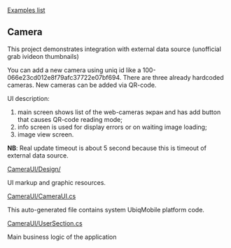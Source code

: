﻿[Examples list](../readme.md)

## Camera

This project demonstrates integration with external data source (unofficial grab ivideon thumbnails)

You can add a new camera using uniq id like a 100-066e23cd012e8f79afc37722e07bf694. There are three already hardcoded cameras. New cameras can be added via QR-code.

UI description: 
1. main screen shows list of the web-cameras экран and has add button that causes QR-code reading mode;
2. info screen is used for display errors or on waiting image loading;
3. image view screen.

**NB**: Real update timeout is about 5 second because this is timeout of external data source.

[CameraUI/Design/](./CameraUI/Design/)

UI markup and graphic resources.

[CameraUI/CameraUI.cs](./CameraUI/CameraUI.cs)

This auto-generated file contains system UbiqMobile platform code.

[CameraUI/UserSection.cs](./CameraUI/UserSection.cs)

Main business logic of the application 
